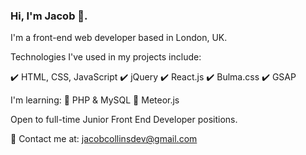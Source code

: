 ### Hi, I'm Jacob 👋.

I'm a front-end web developer based in London, UK.

Technologies I've used in my projects include:

✔️ HTML, CSS, JavaScript
✔️ jQuery
✔️ React.js
✔️ Bulma.css
✔️ GSAP

I'm learning:
🌱 PHP & MySQL
🌱 Meteor.js

Open to full-time Junior Front End Developer positions. 

📧 Contact me at: jacobcollinsdev@gmail.com





<!--
**jacobcollinsdev/jacobcollinsdev** is a ✨ _special_ ✨ repository because its `README.md` (this file) appears on your GitHub profile.

Here are some ideas to get you started:

- 🔭 I’m currently working on ...
- 🌱 I’m currently learning ...
- 👯 I’m looking to collaborate on ...
- 🤔 I’m looking for help with ...
- 💬 Ask me about ...
- 📫 How to reach me: ...
- 😄 Pronouns: ...
- ⚡ Fun fact: ...
-->
